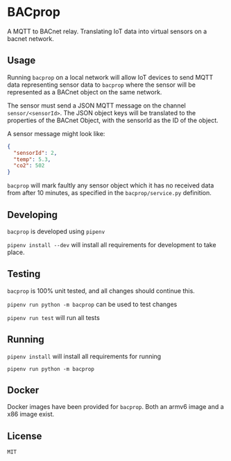 # BACprop

A MQTT to BACnet relay. Translating IoT data into virtual sensors on a bacnet network.

## Usage

Running `bacprop` on a local network will allow IoT devices to send MQTT data representing sensor data to
`bacprop` where the sensor will be represented as a BACnet object on the same network.

The sensor must send a JSON MQTT message on the channel `sensor/<sensorId>`. The JSON object keys
will be translated to the properties of the BACnet Object, with the sensorId as the ID of the object.

A sensor message might look like:

```json
{
  "sensorId": 2,
  "temp": 5.3,
  "co2": 502
}
```

`bacprop` will mark faultly any sensor object which it has no received data from
after 10 minutes, as specified in the `bacprop/service.py` definition.

## Developing

`bacprop` is developed using `pipenv`

`pipenv install --dev` will install all requirements for development to take place.

## Testing

`bacprop` is 100% unit tested, and all changes should continue this.

`pipenv run python -m bacprop` can be used to test changes

`pipenv run test` will run all tests

## Running

`pipenv install` will install all requirements for running

`pipenv run python -m bacprop`

## Docker

Docker images have been provided for `bacprop`. Both an armv6 image and a x86 image exist.

## License

`MIT`
